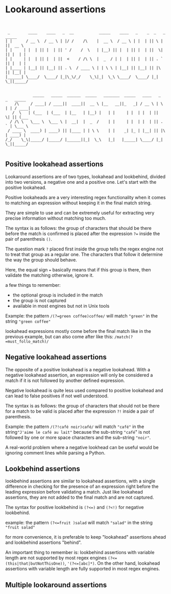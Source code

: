 # Lookaround assertions

```


 _        ____    ____   _  __           _____    ____   _    _  _   _  _____   
| |      / __ \  / __ \ | |/ /    /\    |  __ \  / __ \ | |  | || \ | ||  __ \  
| |     | |  | || |  | || ' /    /  \   | |__) || |  | || |  | ||  \| || |  | | 
| |     | |  | || |  | ||  <    / /\ \  |  _  / | |  | || |  | || . ` || |  | | 
| |____ | |__| || |__| || . \  / ____ \ | | \ \ | |__| || |__| || |\  || |__| | 
|______| \____/  \____/ |_|\_\/_/    \_\|_|  \_\ \____/  \____/ |_| \_||_____/  
                                                                                
                                                                                
            _____   _____  ______  _____   _______  _____   ____   _   _   _____ 
    /\     / ____| / ____||  ____||  __ \ |__   __||_   _| / __ \ | \ | | / ____|
   /  \   | (___  | (___  | |__   | |__) |   | |     | |  | |  | ||  \| || (___  
  / /\ \   \___ \  \___ \ |  __|  |  _  /    | |     | |  | |  | || . ` | \___ \ 
 / ____ \  ____) | ____) || |____ | | \ \    | |    _| |_ | |__| || |\  | ____) |
/_/    \_\|_____/ |_____/ |______||_|  \_\   |_|   |_____| \____/ |_| \_||_____/ 


```

## Positive lookahead assertions

Lookaround assertions are of two types, lookahead and lookbehind, divided into two versions, a negative one and a positive one.
Let's start with the positive lookahead.

Positive lookaheads are a very interesting regex functionality when it comes to matching an expression without keeping it in the final match string.

They are simple to use and can be extremely useful for extracting very precise information without matching too much.

The syntax is as follows: the group of characters that should be there before the match is confirmed is placed after the expression `?=` inside the pair of parenthesis `()`.

The question mark `?` placed first inside the group tells the regex engine not to treat that group as a regular one. The characters that follow it determine the way the group should behave.

Here, the equal sign `=` basically means that if this group is there, then validate the matching otherwise, ignore it.

a few things to remember:
- the optional group is included in the match
- the group is not captured
- available in most engines but not in Unix tools

Example: the pattern `/(?=green coffee)coffee/` will match `"green"` in the string `"green coffee"`

lookahead expressions mostly come before the final match like in the previous example, but can also come after like this: `/match(?=must_follo_match)/`


## Negative lookahead assertions

The opposite of a positive lookahead is a negative lookahead. With a negative lookahead assertion, an expression will only be considered a match if it is not followed by another defined expression.

Negative lookahead is quite less used compared to positive lookahead and can lead to false positives if not well understood.

The syntax is as follows: the group of characters that should not be there for a match to be valid is placed after the expression `?!` inside a pair of parenthesis.

Example: the pattern `/(?!café noir)café/` will match `"café"` in the string`"J'aime le café au lait"` because the sub-string `"café`" is not followed by one or more space characters and the sub-string `"noir"`.

A real-world problem where a negative lookhead can be useful would be ignoring comment lines while parsing a Python.

## Lookbehind assertions

lookbehind assertions are similar to lookahead assertions, with a single difference in checking for the presence of an expression right before the leading expression before validating a match.
Just like lookahead assertions, they are not added to the final match and are not captured.

The syntax for positive lookbehind is `(?<=)` and `(?<!)` for negative lookbehind.

example: the pattern `(?<=fruit )salad` will match `"salad"` in the string `"fruit salad"`

for more convenience, it is preferable to keep "lookahead" assertions ahead and lookbehind assertions "behind".

An important thing to remember is:
lookbehind assertions with variable length are not supported by most regex engines `(?<=(this|that|butNotThisOne))`, `'(?<=[abc]*)`.
On the other hand, lookahead assertions with variable length are fully supported in most regex engines.

## Multiple lookaround assertions


